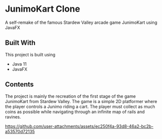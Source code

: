 # JunimoKart Clone
A self-remake of the famous Stardew Valley arcade game JunimoKart using JavaFX


## Built With
This project is built using 
- Java 11
- JavaFX

## Contents
The project is mainly the recreation of the first stage of the game JunimoKart from Stardew Valley. The game is a simple 2D platformer where the player controls a Junimo riding a cart. The player must collect as much coins as possible while navigating through an infinite map of rails and ravines.


https://github.com/user-attachments/assets/ec250f4a-93d8-46a2-bc2b-a53570d72135



